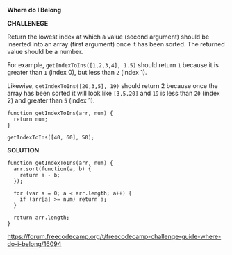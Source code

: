**Where do I Belong**

**CHALLENEGE**

Return the lowest index at which a value (second argument) should be inserted into an array (first argument) once it has been sorted. The returned value should be a number.

For example, `getIndexToIns([1,2,3,4], 1.5)` should return `1` because it is greater than `1` (index 0), but less than `2` (index 1).

Likewise, `getIndexToIns([20,3,5], 19)` should return 2 because once the array has been sorted it will look like `[3,5,20]` and `19` is less than `20` (index 2) and greater than `5` (index 1).


```
function getIndexToIns(arr, num) {
  return num;
}

getIndexToIns([40, 60], 50);

```

**SOLUTION**

```
function getIndexToIns(arr, num) {
  arr.sort(function(a, b) {
    return a - b;
  });

  for (var a = 0; a < arr.length; a++) {
    if (arr[a] >= num) return a;
  }

  return arr.length;
}

```


https://forum.freecodecamp.org/t/freecodecamp-challenge-guide-where-do-i-belong/16094

